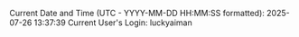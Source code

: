 Current Date and Time (UTC - YYYY-MM-DD HH:MM:SS formatted): 2025-07-26 13:37:39
Current User's Login: luckyaiman
